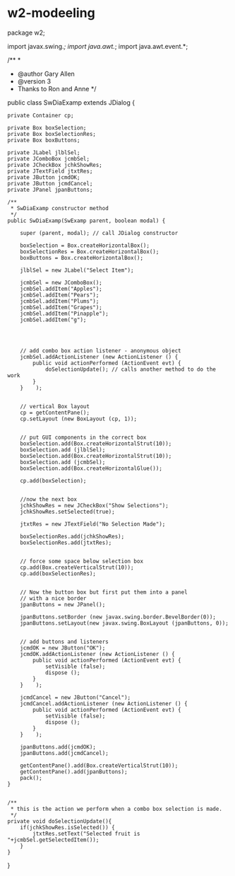 # w2-modeeling
package w2;

import javax.swing.*;
import java.awt.*;
import java.awt.event.*;

/**
 *
 * @author  Gary Allen
 * @version 3
 * Thanks to Ron and Anne
 */

public class SwDiaExamp extends JDialog {

    private Container cp;

    private Box boxSelection;
    private Box boxSelectionRes;
    private Box boxButtons;

    private JLabel jlblSel;
    private JComboBox jcmbSel;
    private JCheckBox jchkShowRes;
    private JTextField jtxtRes;
    private JButton jcmdOK;
    private JButton jcmdCancel;
    private JPanel jpanButtons;

    /**
     * SwDiaExamp constructor method
     */
    public SwDiaExamp(SwExamp parent, boolean modal) {

        super (parent, modal); // call JDialog constructor

        boxSelection = Box.createHorizontalBox();
        boxSelectionRes = Box.createHorizontalBox();
        boxButtons = Box.createHorizontalBox();

        jlblSel = new JLabel("Select Item");

        jcmbSel = new JComboBox();
        jcmbSel.addItem("Apples");
        jcmbSel.addItem("Pears");
        jcmbSel.addItem("Plums");
        jcmbSel.addItem("Grapes");
        jcmbSel.addItem("Pinapple");
        jcmbSel.addItem("g");




        // add combo box action listener - anonymous object
        jcmbSel.addActionListener (new ActionListener () {
            public void actionPerformed (ActionEvent evt) {
                doSelectionUpdate(); // calls another method to do the work
            }
        }    );


        // vertical Box layout
        cp = getContentPane();
        cp.setLayout (new BoxLayout (cp, 1));


        // put GUI components in the correct box
        boxSelection.add(Box.createHorizontalStrut(10));
        boxSelection.add (jlblSel);
        boxSelection.add(Box.createHorizontalStrut(10));
        boxSelection.add (jcmbSel);
        boxSelection.add(Box.createHorizontalGlue());

        cp.add(boxSelection);


        //now the next box
        jchkShowRes = new JCheckBox("Show Selections");
        jchkShowRes.setSelected(true);

        jtxtRes = new JTextField("No Selection Made");

        boxSelectionRes.add(jchkShowRes);
        boxSelectionRes.add(jtxtRes);


        // force some space below selection box
        cp.add(Box.createVerticalStrut(10));
        cp.add(boxSelectionRes);


        // Now the button box but first put them into a panel
        // with a nice border
        jpanButtons = new JPanel();

        jpanButtons.setBorder (new javax.swing.border.BevelBorder(0));
        jpanButtons.setLayout(new javax.swing.BoxLayout (jpanButtons, 0));


        // add buttons and listeners
        jcmdOK = new JButton("OK");
        jcmdOK.addActionListener (new ActionListener () {
            public void actionPerformed (ActionEvent evt) {
                setVisible (false);
                dispose ();
            }
        }    );

        jcmdCancel = new JButton("Cancel");
        jcmdCancel.addActionListener (new ActionListener () {
            public void actionPerformed (ActionEvent evt) {
                setVisible (false);
                dispose ();
            }
        }    );

        jpanButtons.add(jcmdOK);
        jpanButtons.add(jcmdCancel);

        getContentPane().add(Box.createVerticalStrut(10));
        getContentPane().add(jpanButtons);
        pack();
    }


    /**
     * this is the action we perform when a combo box selection is made.
     */
    private void doSelectionUpdate(){
        if(jchkShowRes.isSelected()) {
            jtxtRes.setText("Selected fruit is "+jcmbSel.getSelectedItem());
        }
    }
}
